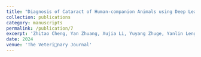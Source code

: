 ```yaml
---
title: "Diagnosis of Cataract of Human-companion Animals using Deep Learning"
collection: publications
category: manuscripts
permalink: /publication/7
excerpt: 'Zhitao Cheng, Yan Zhuang, Xujia Li, Yuyang Zhuge, Yanlin Leng, Qing Wang, Song Su, Jiayu Huang, Yong Tang. Diagnosis of Cataract of Humancompanion Animals using Deep Learning. Submitted to The Veterinary Journal, under review, 2024. Animals with cataracts suffer from degraded visions and low life quality, meanwhile bringing burdens to owners emotionally and economically. Early discovery and diagnosis of cataracts would help in planning timely treatments. This study presents a two-stage deep learning framework for the diagnosis of cataracts in human-companion animals, specifically cats and dogs. A dedicated large dataset of both face and eye images of cats and dogs containing cataracts and non-cataracts were included in this study. All images were carefully reviewed by experienced veterinary ophthalmologists. Multiple machine learning methods were trained using a cross-validation approach and evaluated in retrospective testing sets.	The deep learning framework could successfully locate the eye regions in face images and accurately classify cataracts with promising accuracies for both animals. For cats, the best AUC values of 0.9939 (95%CI 0.9836-0.9996). For dogs, the best AUC values of 0.9943 (95%CI 0.9885-0.9983). The proposed framework in diagnosing cataracts in human-companion animals has the potential to greatly benefit their health.'
date: 2024
venue: 'The Veterinary Journal'
---
```

